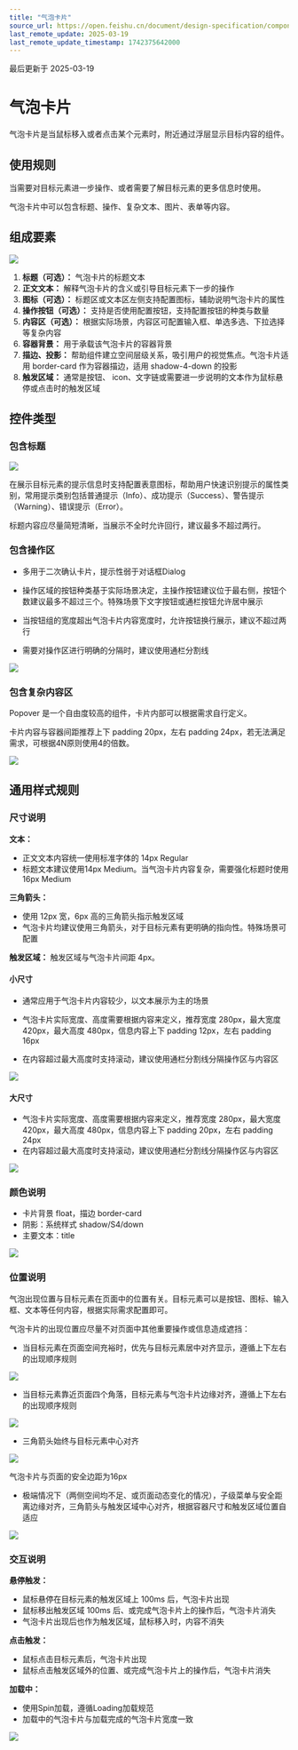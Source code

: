 ```yaml
---
title: "气泡卡片"
source_url: https://open.feishu.cn/document/design-specification/component---data-display/popover
last_remote_update: 2025-03-19
last_remote_update_timestamp: 1742375642000
---
```

最后更新于 2025-03-19

# 气泡卡片

气泡卡片是当鼠标移入或者点击某个元素时，附近通过浮层显示目标内容的组件。

## 使用规则

当需要对目标元素进一步操作、或者需要了解目标元素的更多信息时使用。

气泡卡片中可以包含标题、操作、复杂文本、图片、表单等内容。

## 组成要素

![](https://sf3-cn.feishucdn.com/obj/open-platform-opendoc/f1c09e0b5d074f50c933e2ba7f655474_AFfUoTRX70.png?height=866&lazyload=true&width=2048)

1. **标题（可选）：** 气泡卡片的标题文本
1. **正文文本：** 解释气泡卡片的含义或引导目标元素下一步的操作
1. **图标（可选）：** 标题区或文本区左侧支持配置图标，辅助说明气泡卡片的属性
1. **操作按钮（可选）：** 支持是否使用配置按钮，支持配置按钮的种类与数量
1. **内容区（可选）：** 根据实际场景，内容区可配置输入框、单选多选、下拉选择等复杂内容
1. **容器背景：** 用于承载该气泡卡片的容器背景
1. **描边、投影：** 帮助组件建立空间层级关系，吸引用户的视觉焦点。气泡卡片适用 border-card 作为容器描边，适用 shadow-4-down 的投影
1. **触发区域：** 通常是按钮、 icon、文字链或需要进一步说明的文本作为鼠标悬停或点击时的触发区域

## 控件类型

### 包含标题

![](https://sf3-cn.feishucdn.com/obj/open-platform-opendoc/08fb3e4df9c970e7ddc3a97b810fc552_ix6mzQjgyl.png?height=930&lazyload=true&width=2048)

在展示目标元素的提示信息时支持配置表意图标，帮助用户快速识别提示的属性类别，常用提示类别包括普通提示（Info）、成功提示（Success）、警告提示（Warning）、错误提示（Error）。

标题内容应尽量简短清晰，当展示不全时允许回行，建议最多不超过两行。

### 包含操作区

- 多用于二次确认卡片，提示性弱于对话框Dialog

- 操作区域的按钮种类基于实际场景决定，主操作按钮建议位于最右侧，按钮个数建议最多不超过三个。特殊场景下文字按钮或通栏按钮允许居中展示

- 当按钮组的宽度超出气泡卡片内容宽度时，允许按钮换行展示，建议不超过两行

- 需要对操作区进行明确的分隔时，建议使用通栏分割线

![](https://sf3-cn.feishucdn.com/obj/open-platform-opendoc/a019599abb8d535dd231c39056c2203e_7h8Q04R04H.png?height=810&lazyload=true&width=2048)

### 包含复杂内容区

Popover 是一个自由度较高的组件，卡片内部可以根据需求自行定义。

卡片内容与容器间距推荐上下 padding 20px，左右 padding 24px，若无法满足需求，可根据4N原则使用4的倍数。

![](https://sf3-cn.feishucdn.com/obj/open-platform-opendoc/86ab9ab8d499914b2e42d4f8c81ad96d_ih52M9vJ2l.png?height=1118&lazyload=true&width=2048)

## 通用样式规则

### 尺寸说明

**文本：**
- 正文文本内容统一使用标准字体的 14px Regular
- 标题文本建议使用14px Medium。当气泡卡片内容复杂，需要强化标题时使用16px Medium

**三角箭头：**
- 使用 12px 宽，6px 高的三角箭头指示触发区域
- 气泡卡片均建议使用三角箭头，对于目标元素有更明确的指向性。特殊场景可配置

**触发区域：** 触发区域与气泡卡片间距 4px。

#### 小尺寸

- 通常应用于气泡卡片内容较少，以文本展示为主的场景

- 气泡卡片实际宽度、高度需要根据内容来定义，推荐宽度 280px，最大宽度 420px，最大高度 480px，信息内容上下 padding 12px，左右 padding 16px

- 在内容超过最大高度时支持滚动，建议使用通栏分割线分隔操作区与内容区

![](https://sf3-cn.feishucdn.com/obj/open-platform-opendoc/8b20a8fef69b5349598c10cadecc925d_YY4OcBNnly.png?height=468&lazyload=true&width=2048)

#### 大尺寸

- 气泡卡片实际宽度、高度需要根据内容来定义，推荐宽度 280px，最大宽度 420px，最大高度 480px，信息内容上下 padding 20px，左右 padding 24px
- 在内容超过最大高度时支持滚动，建议使用通栏分割线分隔操作区与内容区

![](https://sf3-cn.feishucdn.com/obj/open-platform-opendoc/972e1e9a40c751969d8cc0a50368409d_woKtyFp3y3.png?height=848&lazyload=true&width=2048)

### 颜色说明

- 卡片背景 float，描边 border-card
- 阴影：系统样式 shadow/S4/down
- 主要文本：title

![](https://sf3-cn.feishucdn.com/obj/open-platform-opendoc/edfb853ac8e95a5def6d4c0feabba199_DHDCy9lOHo.png?height=412&lazyload=true&width=2048)

### 位置说明

气泡出现位置与目标元素在页面中的位置有关。目标元素可以是按钮、图标、输入框、文本等任何内容，根据实际需求配置即可。

气泡卡片的出现位置应尽量不对页面中其他重要操作或信息造成遮挡：

- 当目标元素在页面空间充裕时，优先与目标元素居中对齐显示，遵循上下左右的出现顺序规则

![](https://sf3-cn.feishucdn.com/obj/open-platform-opendoc/daf673f9b4cc9c40dfe568aea442fd77_dWNWrnU1FZ.png?height=1046&lazyload=true&width=2560)

- 当目标元素靠近页面四个角落，目标元素与气泡卡片边缘对齐，遵循上下左右的出现顺序规则

![](https://sf3-cn.feishucdn.com/obj/open-platform-opendoc/96c8cf1a656d21e01efb1711195cf09c_fN1nDQUrZ4.png?height=796&lazyload=true&width=2560)

- 三角箭头始终与目标元素中心对齐

![](https://sf3-cn.feishucdn.com/obj/open-platform-opendoc/7c2de0a6038d7f364676fab03ad28897_TkoxJ7p5K4.png?height=578&lazyload=true&width=2560)

气泡卡片与页面的安全边距为16px

- 极端情况下（两侧空间均不足、或页面动态变化的情况），子级菜单与安全距离边缘对齐，三角箭头与触发区域中心对齐，根据容器尺寸和触发区域位置自适应

![](https://sf3-cn.feishucdn.com/obj/open-platform-opendoc/dca27e84f6cdee62b838e90ed6139099_Zf7duT96jL.png?height=680&lazyload=true&width=2128)

### 交互说明

**悬停触发：**
- 鼠标悬停在目标元素的触发区域上 100ms 后，气泡卡片出现
- 鼠标移出触发区域 100ms 后、或完成气泡卡片上的操作后，气泡卡片消失
- 气泡卡片出现后也作为触发区域，鼠标移入时，内容不消失

**点击触发：**
- 鼠标点击目标元素后，气泡卡片出现
- 鼠标点击触发区域外的位置、或完成气泡卡片上的操作后，气泡卡片消失

**加载中：**
- 使用Spin加载，遵循Loading加载规范
- 加载中的气泡卡片与加载完成的气泡卡片宽度一致

![](https://sf3-cn.feishucdn.com/obj/open-platform-opendoc/8185c4902ac9ae98c1996d8a37cd100d_RnTp8ktCVL.png?height=316&lazyload=true&width=2000)
